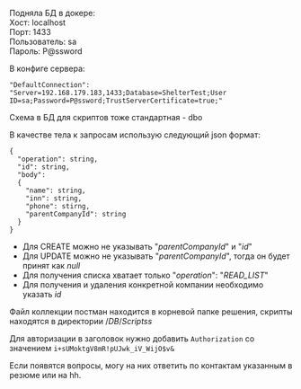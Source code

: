 Подняла БД в докере:<br/> 
Хост: localhost<br/> 
Порт: 1433<br/> 
Пользователь: sa<br/> 
Пароль: P@ssword

В конфиге сервера:

```
"DefaultConnection": "Server=192.168.179.183,1433;Database=ShelterTest;User ID=sa;Password=P@ssword;TrustServerCertificate=true;"
```

Схема в БД для скриптов тоже стандартная - dbo

В качестве тела к запросам использую следующий json формат:

```
{
  "operation": string,
  "id": string,
  "body": 
  {
    "name": string,
    "inn": string,
    "phone": stirng,
    "parentCompanyId": string
  }
}
```

- Для CREATE можно не указывать "_parentCompanyId_" и "_id_"
- Для UPDATE можно не указывать "_parentCompanyId_", тогда он будет принят как _null_
- Для получения списка хватает только "_operation_": "_READ_LIST_"
- Для получения и удаления конкретной компании необходимо указать _id_

Файл коллекции постман находится в корневой папке решения, скрипты находятся в директории /_DB_/_Scriptss_

Для авторизации в заголовок нужно добавить `Authorization` со значением `i+sUMoktgV8mR!pUJwk_iV_WijO$v&`

Если появятся вопросы, могу на них ответить по контактам указанным в резюме или на hh.
